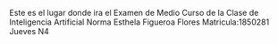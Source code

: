 Este es el lugar donde ira el Examen de Medio Curso de la Clase de Inteligencia Artificial 
Norma Esthela Figueroa Flores
Matricula:1850281
Jueves N4
